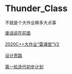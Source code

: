 # Thunder_Class
 不就是个大作业嘛多大点事

 [废话说在前面](doc/废话说在前面.md)
 <br/><br/>
 [2020C++大作业“雷课堂”V2](req/2020C++大作业“雷课堂”V2.md)
  <br/><br/>
 [设计思路](doc/设计思路.md)
 <br/><br/>
 [第一轮迭代初步计划](doc/初步流程计划.md)
